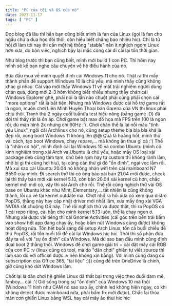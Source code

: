 ```yaml
---
title: "PC của tôi và OS của nó"
date: 2021-11-17
tags: [ "PC" ]
---
```


Đọc blog đã lâu thì hẳn bạn cũng biết mình là fan của Linux (gọi là fan cho ngầu chứ a dua học đòi thôi, còn hiểu biết chẳng bao nhiêu hic). Chỉ là từ hồi đi làm tới nay thì cần một hệ thồng "stable" nên ít nghịch ngợm Linux hơn xưa, do bận việc, nghịch bậy lại mắc công cài đi cài lại tốn thời gian.

Như blog trước thì bạn cũng biết, mình mới build 1 con PC. Thì hôm nay mình sẽ kể bạn nghe câu chuyện về hệ điều hành của nó.

Bữa đầu mua về mình quyết định cài Windows 11 cho nó. Thật ra thì mấy thành phần để support Windows 10 là chủ yếu, mà mình thấy cũng không khác gì nhau. Cài vào mới thấy Windows 11 về mặt trải nghiệm người dùng chán quá, dùng mới 2-3 hôm không biết nhiều nhưng thấy chán cái Windows Explorer ghê, phải nói là lần nào chuột phải cũng phải chọn cái "more options" rất là bất tiện. Nhưng mà Windows được cái hỗ trợ game rất là ngon, muốn chơi Liên Minh Huyền Thoại bản Garena của VN thì linux phải chịu thôi. Tranh thủ 2 ngày cuối tuầnữa test hiệu năng (bằng game :D) đã đời thì thấy rất là ổn áp. Chơi game bật max đồ họa mà FPS trên 100 là ngon rồi, dù màn hình 2k nhưng chỉ 60Hz :'(. Chơi chán thế là lại nổi máu "tình yêu Linux", ngồi cài Archlinux cho nó, cũng setup theme bla bla bla khá là đẹp rồi, xong boot Windows 11 không lên @@ Quá là hoảng hốt, mình thử vài cách, tạo boot Windows, chạy repare,... mà không ăn thua gì cả :'( Thế là "nhân cơ hội", mình định cài lại Windows 10 và combo Ubuntu (mình có kinh nghiệm trong xài Arch và Ubuntu là chủ yếu, hoặc mấy OS loại xài package deb cũng tàm tạm, chứ bên rpm hay tự custom thì không rành lắm, nhỡ bị gì thì cũng hơi hiu), tại cũng cần thứ gì đó "ổn định", ngại vọc lắm rồi. Mà xui sao cài Ubuntu 20.04 nó không nhận wifi trên cái mainboard N7 B550 của mình. Đi search thử thì có ông bảo xài bản 21.04 mới được, check lại thì thấy bản mới xài kernel 5.13, còn bản 20.04 xài kernel cũ hơn, chắc kernel mới mới có, vậy thì xài Arch cho rồi. Thế rồi cũng nghịch thử vài OS base on Ubuntu khác như Mint, Elementary,... tất nhiên là cũng không thành, lỗi có vẻ tại kernel outdate mà. Chợt nhớ ra hồi xưa có xem qua distro PopOS, thằng này hay cập nhật driver mới nhất lắm, xưa mấy ông xài VGA NVDIA rất chuộng OS này. Thế rồi nghịch thử và được thật, thì ra PopOS có 1 cái repo riêng, cài hẳn cho mình kernel 5.13 luôn, thế là chạy ngon ơ. Nhưng xài được vài tiếng thì cái Gnome Activities (cái góc trên bên trái bấm vào show hết app đang chạy ấy, hoặc bấm nút Windows cũng được) không hoạt động nữa. Tốn hết buổi sáng để setup Arch Linux, tốn cả buổi chiều để thử PopOS, rồi tốn buổi tối để cài lại Windows hic hic. Thôi thì số phận đưa đẩy ta về với "sự ổn định" của Windows. Mà dù sao ban đầu mình cùng định dual boot 2 thằng thôi. Windows để chơi game giải trí + cài đặt mấy cái RGB của con PC :v (linux cũng có tool, mà do "dân chơi" ghiền tự viết source thì làm sao đọ với official được :v nên không xịn bằng). Với mình cũng đang có subscription của Office 365, "tài liệu" :))) cũng để trên OneDrive là chính, giờ cũng khó dứt Windows lắm.

Chốt lại là dân chơi hệ ghiền Linux đã thất bại trong việc theo đuổi đam mê, fanboy... cùi :'( Giờ sống trong sự "ổn định" của Windows 10 mà thôi (Windows 11 hình như CAM nó sao sao ấy, chỉnh led không hiện ngay, có khi không detect được mainboard nữa, phải bấm fix mới được). Chắc lại thỏa mãn cơn ghiền Linux bằng WSL hay cài máy ảo thui hic hic
